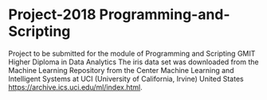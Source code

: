 # Project-2018 Programming-and-Scripting
Project to be submitted for the module of Programming and Scripting GMIT  Higher Diploma in Data Analytics
The iris data set was downloaded from the Machine Learning Repository from the Center Machine Learning and Intelligent Systems at UCI (University of California, Irvine) United States https://archive.ics.uci.edu/ml/index.html.

